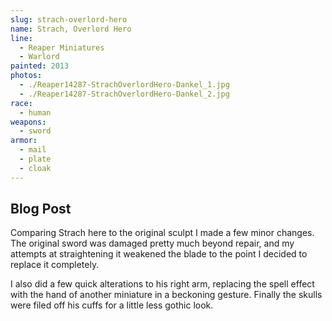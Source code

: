 ```yaml
---
slug: strach-overlord-hero
name: Strach, Overlord Hero
line:
  - Reaper Miniatures
  - Warlord
painted: 2013
photos:
  - ./Reaper14287-StrachOverlordHero-Dankel_1.jpg
  - ./Reaper14287-StrachOverlordHero-Dankel_2.jpg
race:
  - human
weapons:
  - sword
armor:
  - mail
  - plate
  - cloak
---
```


## Blog Post

Comparing Strach here to the original sculpt I made a few minor changes. The original sword was damaged pretty much beyond repair, and my attempts at straightening it weakened the blade to the point I decided to replace it completely.

I also did a few quick alterations to his right arm, replacing the spell effect with the hand of another miniature in a beckoning gesture. Finally the skulls were filed off his cuffs for a little less gothic look.
